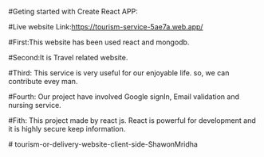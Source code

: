 #Geting started with Create React APP:


#Live website Link:https://tourism-service-5ae7a.web.app/


#First:This website has been used react and mongodb.

#Second:It is Travel related website.

#Third: This service is very useful for our enjoyable life. so, we can contribute evey man.


#Fourth: Our project have involved Google signIn, Email validation and nursing service.



#Fith: This project made by react js. React is powerful for development and it is highly secure keep information.


#   t o u r i s m - o r - d e l i v e r y - w e b s i t e - c l i e n t - s i d e - S h a w o n M r i d h a 
 
 